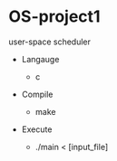 # OS-project1
user-space scheduler

* Langauge
	* c

* Compile
	* make

* Execute
	* ./main < [input\_file]

